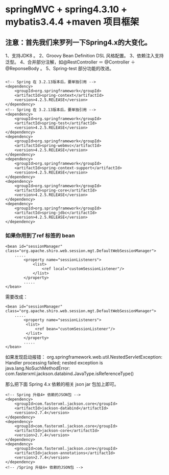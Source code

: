 springMVC + spring4.3.10  + mybatis3.4.4 +maven 项目框架<br/>
===================================  
注意：首先我们来罗列一下Spring4.x的大变化。  
-----------------------------------  
1、支持JDK8 。
2、Groovy Bean Definition DSL 风格配置。
3、依赖注入支持泛型。
4、合并部分注解，如@RestController  ＝ @Controller ＋ @ReponseBody  。
5、Spring-test 部分功能的改进。
    
###  
  	<!-- Spring 在 3.2.13版本后，要单独引用 -->
	<dependency>
	    <groupId>org.springframework</groupId>
	    <artifactId>spring-context</artifactId>
	    <version>4.2.5.RELEASE</version>
	</dependency>
	<!-- Spring 在 3.2.13版本后，要单独引用 -->
	<dependency>
		<groupId>org.springframework</groupId>
		<artifactId>spring-test</artifactId>
		<version>4.2.5.RELEASE</version>
	</dependency>
	<dependency>
		<groupId>org.springframework</groupId>
		<artifactId>spring-webmvc</artifactId>
		<version>4.2.5.RELEASE</version>
	</dependency>
	<dependency>
		<groupId>org.springframework</groupId>
		<artifactId>spring-context-support</artifactId>
		<version>4.2.5.RELEASE</version>
	</dependency>
	<dependency>
		<groupId>org.springframework</groupId>
		<artifactId>spring-core</artifactId>
		<version>4.2.5.RELEASE</version>
	</dependency>
	<dependency>
	    <groupId>org.springframework</groupId>
	    <artifactId>spring-jdbc</artifactId>
	    <version>4.2.5.RELEASE</version>
	</dependency>  
  
###    
  

### 如果你用到了ref 标签的 bean  
    <bean id="sessionManager" class="org.apache.shiro.web.session.mgt.DefaultWebSessionManager">
		.....
     		<property name="sessionListeners">
         		<list>
             		<ref local="customSessionListener"/>
         		</list>
     		</property>
     		.....
	</bean> 
需要改成：

	<bean id="sessionManager" class="org.apache.shiro.web.session.mgt.DefaultWebSessionManager">
		.....
     		<property name="sessionListeners">
	         <list>
	             <ref bean="customSessionListener"/>
	         </list>
     		</property>
     		.....
	</bean> 
	
如果发现启动报错：
	org.springframework.web.util.NestedServletException: Handler processing failed; nested exception is java.lang.NoSuchMethodError: com.fasterxml.jackson.databind.JavaType.isReferenceType()
	
那么把下面 Spring  4.x 依赖的相关 json   jar  包加上即可。

	<!-- Spring 升级4+ 依赖的JSON包 -->
	<dependency>
	    <groupId>com.fasterxml.jackson.core</groupId>
	    <artifactId>jackson-databind</artifactId>
	    <version>2.7.4</version>
	</dependency>
	<dependency>
	    <groupId>com.fasterxml.jackson.core</groupId>
	    <artifactId>jackson-core</artifactId>
	    <version>2.7.4</version>
	</dependency>
	<dependency>
	    <groupId>com.fasterxml.jackson.core</groupId>
	    <artifactId>jackson-annotations</artifactId>
	    <version>2.7.4</version>
	</dependency>
	<!-- /Spring 升级4+ 依赖的JSON包 -->
	



